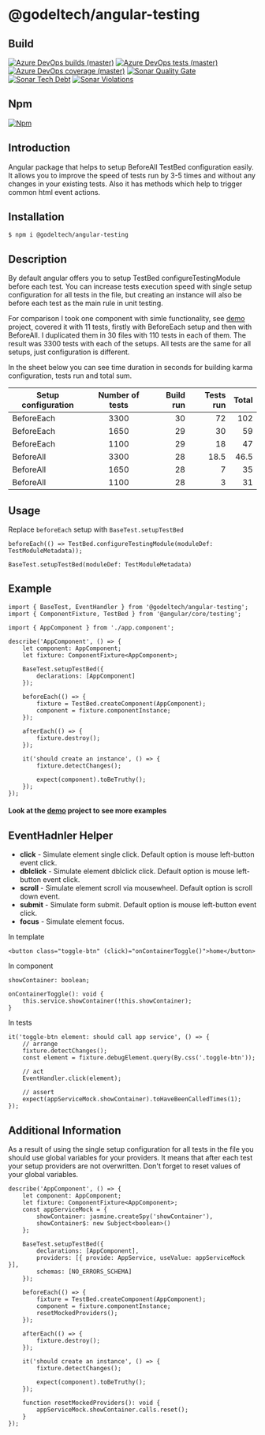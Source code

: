 # @godeltech/angular-testing

## Build

[![Azure DevOps builds (master)](https://img.shields.io/azure-devops/build/GodelTech/OpenSource/53?style=flat-square)](https://dev.azure.com/GodelTech/OpenSource/_build/latest?definitionId=53&branchName=master)
[![Azure DevOps tests (master)](https://img.shields.io/azure-devops/tests/GodelTech/OpenSource/53?style=flat-square)](https://dev.azure.com/GodelTech/OpenSource/_build/latest?definitionId=53&branchName=master)
[![Azure DevOps coverage (master)](https://img.shields.io/azure-devops/coverage/GodelTech/OpenSource/53?style=flat-square)](https://dev.azure.com/GodelTech/OpenSource/_build/latest?definitionId=53&branchName=master)
[![Sonar Quality Gate](https://img.shields.io/sonar/quality_gate/angular-testing?server=https%3A%2F%2Fsonarcloud.io&style=flat-square)](https://sonarcloud.io/dashboard?id=angular-testing)
[![Sonar Tech Debt](https://img.shields.io/sonar/tech_debt/angular-testing?server=https%3A%2F%2Fsonarcloud.io&style=flat-square)](https://sonarcloud.io/dashboard?id=angular-testing)
[![Sonar Violations](https://img.shields.io/sonar/violations/angular-testing?format=long&server=https%3A%2F%2Fsonarcloud.io&style=flat-square)](https://sonarcloud.io/dashboard?id=angular-testing)

## Npm

[![Npm](https://img.shields.io/npm/v/@godeltech/angular-testing?style=flat-square)](https://www.npmjs.com/package/@godeltech/angular-testing)

## Introduction

Angular package that helps to setup BeforeAll TestBed configuration easily. It allows you to improve the speed of tests run by 3-5 times and without any changes in your existing tests.
Also it has methods which help to trigger common html event actions.

## Installation

```
$ npm i @godeltech/angular-testing
```

## Description

By default angular offers you to setup TestBed configureTestingModule before each test. You can increase tests execution speed with single setup configuration for all tests in the file, but creating an instance will also be before each test as the main rule in unit testing.

For comparison I took one component with simle functionality, see [demo](https://github.com/GodelTech/angular-testing/tree/master/src) project, covered it with 11 tests, firstly with BeforeEach setup and then with BeforeAll. I duplicated them in 30 files with 110 tests in each of them. The result was 3300 tests with each of the setups. All tests are the same for all setups, just configuration is different.

In the sheet below you can see time duration in seconds for building karma configuration, tests run and total sum.

| Setup configuration | Number of tests | Build run | Tests run | Total |
| ------------- |:---------------:| ---------:|----------:|------:|
| BeforeEach    | 3300            | 30        | 72        | 102   |
| BeforeEach    | 1650            | 29        | 30        | 59    |
| BeforeEach    | 1100            | 29        | 18        | 47    |
| BeforeAll     | 3300            | 28        | 18.5      | 46.5  |
| BeforeAll     | 1650            | 28        | 7         | 35    |
| BeforeAll     | 1100            | 28        | 3         | 31    |

## Usage

Replace `beforeEach` setup with `BaseTest.setupTestBed`
```
beforeEach(() => TestBed.configureTestingModule(moduleDef: TestModuleMetadata));
```

```
BaseTest.setupTestBed(moduleDef: TestModuleMetadata)
```

## Example

```
import { BaseTest, EventHandler } from '@godeltech/angular-testing';
import { ComponentFixture, TestBed } from '@angular/core/testing';

import { AppComponent } from './app.component';

describe('AppComponent', () => {
    let component: AppComponent;
    let fixture: ComponentFixture<AppComponent>;

    BaseTest.setupTestBed({
        declarations: [AppComponent]
    });

    beforeEach(() => {
        fixture = TestBed.createComponent(AppComponent);
        component = fixture.componentInstance;
    });

    afterEach(() => {
        fixture.destroy();
    });

    it('should create an instance', () => {
        fixture.detectChanges();

        expect(component).toBeTruthy();
    });
});
```

#### Look at the [demo](https://github.com/GodelTech/angular-testing/tree/master/src) project to see more examples

## EventHadnler Helper

* **click** - Simulate element single click. Default option is mouse left-button event click.
* **dblclick** - Simulate element dblclick click. Default option is mouse left-button event click.
* **scroll** - Simulate element scroll via mousewheel. Default option is scroll down event.
* **submit** - Simulate form submit. Default option is mouse left-button event click.
* **focus** - Simulate element focus.

In template
```
<button class="toggle-btn" (click)="onContainerToggle()">home</button>
```

In component
```
showContainer: boolean;

onContainerToggle(): void {
    this.service.showContainer(!this.showContainer);
}
```

In tests
```
it('toggle-btn element: should call app service', () => {
    // arrange
    fixture.detectChanges();
    const element = fixture.debugElement.query(By.css('.toggle-btn'));

    // act
    EventHandler.click(element);

    // assert
    expect(appServiceMock.showContainer).toHaveBeenCalledTimes(1);
});
```

## Additional Information

As a result of using the single setup configuration for all tests in the file you should use global variables for your providers. It means that after each test your setup providers are not overwritten. Don't forget to reset values of your global variables.

```
describe('AppComponent', () => {
    let component: AppComponent;
    let fixture: ComponentFixture<AppComponent>;
    const appServiceMock = {
        showContainer: jasmine.createSpy('showContainer'),
        showContainer$: new Subject<boolean>()
    };

    BaseTest.setupTestBed({
        declarations: [AppComponent],
        providers: [{ provide: AppService, useValue: appServiceMock }],
        schemas: [NO_ERRORS_SCHEMA]
    });

    beforeEach(() => {
        fixture = TestBed.createComponent(AppComponent);
        component = fixture.componentInstance;
        resetMockedProviders();
    });

    afterEach(() => {
        fixture.destroy();
    });
    
    it('should create an instance', () => {
        fixture.detectChanges();

        expect(component).toBeTruthy();
    });
    
    function resetMockedProviders(): void {
        appServiceMock.showContainer.calls.reset();
    }
});
```
